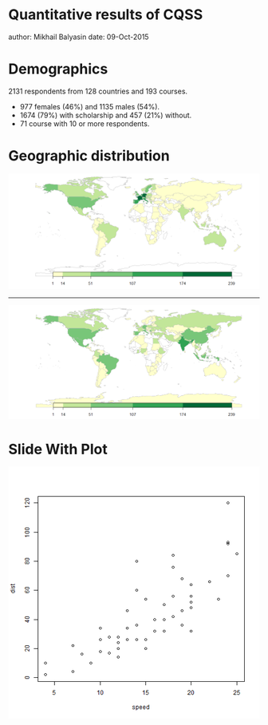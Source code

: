 Quantitative results of CQSS
========================================================
author: Mikhail Balyasin
date: 09-Oct-2015

Demographics
========================================================
2131 respondents from 128 countries and 193 courses.
- 977 females (46%) and 1135 males (54%).
- 1674 (79%) with scholarship and 457 (21%) without.
- 71 course with 10 or more respondents.

Geographic distribution
========================================================
![alt text](ip.png)
***
![alt text](nationalities.png)


Slide With Plot
========================================================

![plot of chunk unnamed-chunk-1](Ghent_presentation-figure/unnamed-chunk-1-1.png) 
